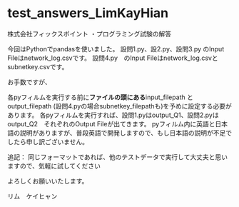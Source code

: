 # test_answers_LimKayHian
株式会社フィックスポイント ・プログラミング試験の解答

今回はPythonでpandasを使いました。
設問1.py、設2.py、設問3.py のInput Fileはnetwork_log.csvです。
設問4.py　のInput Fileはnetwork_log.csvとsubnetkey.csvです。

お手数ですが、

各pyフィルムを実行する前に**ファイルの頭にある**input_filepath と output_filepath (設問4.pyの場合subnetkey_filepathも)を予めに設定する必要があります。
各pyフィルムを実行すれば、設問1.pyはoutput_Q1、設問2.pyはoutput_Q2　それぞれのOutput Fileが出てきます。
pyフィルム内に英語と日本語の説明がありますが、普段英語で開発しますので、もし日本語の説明が不足でしたら申し訳ございません。

追記：
同じフォーマットであれば、他のテストデータで実行して大丈夫と思いますので、気軽に試してください

よろしくお願いいたします。

リム　ケイヒャン
